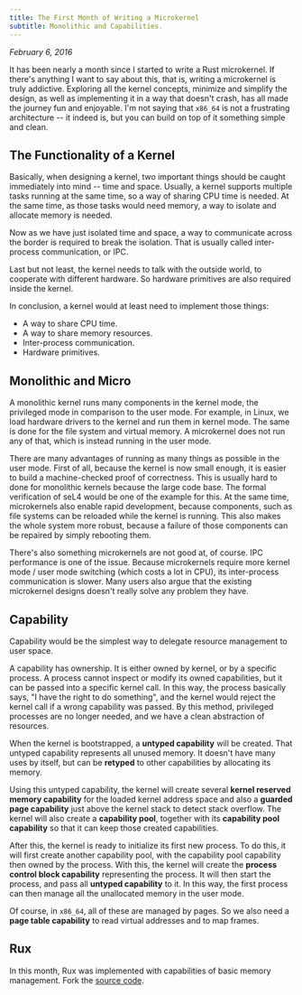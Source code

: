 ```yaml
---
title: The First Month of Writing a Microkernel
subtitle: Monolithic and Capabilities.
---
```


*February 6, 2016*

It has been nearly a month since I started to write a Rust microkernel. If
there's anything I want to say about this, that is, writing a microkernel is
truly addictive. Exploring all the kernel concepts, minimize and simplify the
design, as well as implementing it in a way that doesn't crash, has all made the
journey fun and enjoyable. I'm not saying that `x86_64` is not a frustrating
architecture -- it indeed is, but you can build on top of it something simple
and clean.

## The Functionality of a Kernel

Basically, when designing a kernel, two important things should be caught
immediately into mind -- time and space. Usually, a kernel supports multiple
tasks running at the same time, so a way of sharing CPU time is needed. At the
same time, as those tasks would need memory, a way to isolate and allocate
memory is needed.

Now as we have just isolated time and space, a way to communicate across the
border is required to break the isolation. That is usually called inter-process
communication, or IPC.

Last but not least, the kernel needs to talk with the outside world, to
cooperate with different hardware. So hardware primitives are also required
inside the kernel.

In conclusion, a kernel would at least need to implement those things:

- A way to share CPU time.
- A way to share memory resources.
- Inter-process communication.
- Hardware primitives.

## Monolithic and Micro

A monolithic kernel runs many components in the kernel mode, the privileged mode
in comparison to the user mode. For example, in Linux, we load hardware drivers
to the kernel and run them in kernel mode. The same is done for the file system
and virtual memory. A microkernel does not run any of that, which is instead
running in the user mode.

There are many advantages of running as many things as possible in the user
mode. First of all, because the kernel is now small enough, it is easier to
build a machine-checked proof of correctness. This is usually hard to done for
monolithic kernels because the large code base. The formal verification of seL4
would be one of the example for this. At the same time, microkernels also enable
rapid development, because components, such as file systems can be reloaded
while the kernel is running. This also makes the whole system more robust,
because a failure of those components can be repaired by simply rebooting them.

There's also something microkernels are not good at, of course. IPC performance
is one of the issue. Because microkernels require more kernel mode / user mode
switching (which costs a lot in CPU), its inter-process communication is slower.
Many users also argue that the existing microkernel designs doesn't really solve
any problem they have.

## Capability

Capability would be the simplest way to delegate resource management to user
space.

A capability has ownership. It is either owned by kernel, or by a specific
process. A process cannot inspect or modify its owned capabilities, but it can
be passed into a specific kernel call. In this way, the process basically says,
"I have the right to do something", and the kernel would reject the kernel call
if a wrong capability was passed. By this method, privileged processes are no
longer needed, and we have a clean abstraction of resources.

When the kernel is bootstrapped, a **untyped capability** will be created. That
untyped capability represents all unused memory. It doesn't have many uses by
itself, but can be **retyped** to other capabilities by allocating its memory.

Using this untyped capability, the kernel will create several **kernel reserved
memory capability** for the loaded kernel address space and also a **guarded page
capability** just above the kernel stack to detect stack overflow. The kernel
will also create a **capability pool**, together with its **capability pool
capability** so that it can keep those created capabilities.

After this, the kernel is ready to initialize its first new process. To do this,
it will first create another capability pool, with the capability pool
capability then owned by the process. With this, the kernel will create the
**process control block capability** representing the process. It will then start
the process, and pass all **untyped capability** to it. In this way, the first
process can then manage all the unallocated memory in the user mode.

Of course, in `x86_64`, all of these are managed by pages. So we also need a
**page table capability** to read virtual addresses and to map frames.

## Rux

In this month, Rux was implemented with capabilities of basic memory management.
Fork the [source code](https://phabricator.beyond.codes/diffusion/RUX/).
